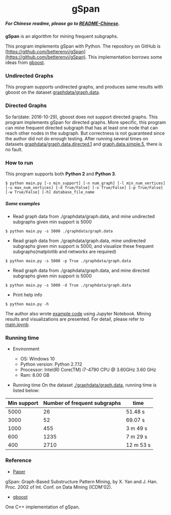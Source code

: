 # <div align = center>gSpan</div>

##### For Chinese readme, please go to [README-Chinese](https://github.com/betterenvi/gSpan/blob/master/README-Chinese.md). 

**gSpan** is an algorithm for mining frequent subgraphs.

This program implements gSpan with Python. The repository on GitHub is [https://github.com/betterenvi/gSpan](https://github.com/betterenvi/gSpan). This implementation borrows some ideas from [gboost](http://www.nowozin.net/sebastian/gboost/).

### Undirected Graphs
This program supports undirected graphs, and produces same results with gboost on the dataset [graphdata/graph.data](https://github.com/betterenvi/gSpan/blob/master/graphdata/graph.data). 

### Directed Graphs
So far(date: 2016-10-29), gboost does not support directed graphs. This program implements gSpan for directed graphs. More specific, this program can mine frequent directed subgraph that has at least one node that can reach other nodes in the subgraph. But correctness is not guaranteed since the author did not do enough testing. After running several times on datasets [graphdata/graph.data.directed.1](https://github.com/betterenvi/gSpan/blob/master/graphdata/graph.data.directed.1) and [graph.data.simple.5](https://github.com/betterenvi/gSpan/blob/master/graphdata/graph.data.simple.5), there is no fault.

### How to run

This program supports both **Python 2** and **Python 3**.

```
$ python main.py [-s min_support] [-n num_graph] [-l min_num_vertices] [-u max_num_vertices] [-d True/False] [-v True/False] [-p True/False] [-w True/False] [-h] database_file_name 
```

##### Some examples

- Read graph data from ./graphdata/graph.data, and mine undirected subgraphs given min support is 5000
```
$ python main.py -s 5000 ./graphdata/graph.data
```

- Read graph data from ./graphdata/graph.data, mine undirected subgraphs given min support is 5000, and visualize these frequent subgraphs(matplotlib and networkx are required)
```
$ python main.py -s 5000 -p True ./graphdata/graph.data
```

- Read graph data from ./graphdata/graph.data, and mine directed subgraphs given min support is 5000
```
$ python main.py -s 5000 -d True ./graphdata/graph.data
```

- Print help info
```
$ python main.py -h
```

The author also wrote [example code](https://github.com/betterenvi/gSpan/blob/master/main.ipynb) using Jupyter Notebook. Mining results and visualizations are presented. For detail, please refer to [main.ipynb](https://github.com/betterenvi/gSpan/blob/master/main.ipynb).

### Running time

- Environment
    + OS: Windows 10
    + Python version: Python 2.7.12
    + Processor: Intel(R) Core(TM) i7-4790 CPU @ 3.60GHz 3.60 GHz
    + Ram: 8.00 GB


- Running time
On the dataset [./graphdata/graph.data](https://github.com/betterenvi/gSpan/blob/master/graphdata/graph.data), running time is listed below:


| Min support | Number of frequent subgraphs | time |
| --- | --- | --- |
| 5000 | 26 | 51.48 s |
| 3000 | 52 | 69.07 s |
| 1000 | 455 | 3 m 49 s |
| 600 | 1235 | 7 m 29 s |
| 400 | 2710 | 12 m 53 s |



### Reference
- [Paper](http://www.cs.ucsb.edu/~xyan/papers/gSpan-short.pdf)

gSpan: Graph-Based Substructure Pattern Mining, by X. Yan and J. Han. 
Proc. 2002 of Int. Conf. on Data Mining (ICDM'02). 

- [gboost](http://www.nowozin.net/sebastian/gboost/)

One C++ implementation of gSpan.
